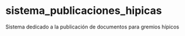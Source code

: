 # sistema_publicaciones_hipicas
Sistema dedicado a la publicación de documentos para gremios hípicos
